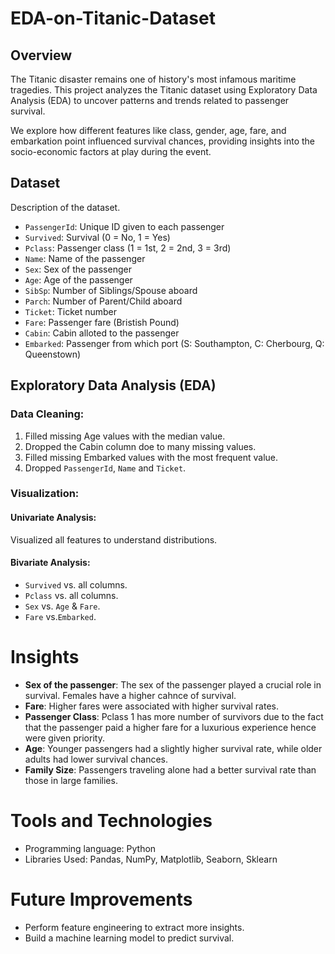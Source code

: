 # EDA-on-Titanic-Dataset

## Overview
The Titanic disaster remains one of history's most infamous maritime tragedies. This project analyzes the Titanic dataset using Exploratory Data Analysis (EDA) to uncover patterns and trends related to passenger survival.

We explore how different features like class, gender, age, fare, and embarkation point influenced survival chances, providing insights into the socio-economic factors at play during the event.

## Dataset
Description of the dataset.
- `PassengerId`: Unique ID given to each passenger
- `Survived`: Survival (0 = No, 1 = Yes)
- `Pclass`: Passenger class (1 = 1st, 2 = 2nd, 3 = 3rd)
- `Name`: Name of the passenger
- `Sex`: Sex of the passenger
- `Age`: Age of the passenger
- `SibSp`: Number of Siblings/Spouse aboard
- `Parch`: Number of Parent/Child aboard
- `Ticket`: Ticket number
- `Fare`: Passenger fare (Bristish Pound)
- `Cabin`: Cabin alloted to the passenger
- `Embarked`: Passenger from which port (S: Southampton, C: Cherbourg, Q: Queenstown)

## Exploratory Data Analysis (EDA)
### Data Cleaning:
1. Filled missing Age values with the median value.
2. Dropped the Cabin column doe to many missing values.
3. Filled missing Embarked values with the most frequent value.
4. Dropped `PassengerId`, `Name` and `Ticket`.

### Visualization:
#### Univariate Analysis:
Visualized all features to understand distributions.

#### Bivariate Analysis:
- `Survived` vs. all columns.
- `Pclass` vs. all columns.
- `Sex` vs. `Age` & `Fare`.
- `Fare` vs.`Embarked`.

# Insights
- **Sex of the passenger**: The sex of the passenger played a crucial role in survival. Females have a higher cahnce of survival.
- **Fare**: Higher fares were associated with higher survival rates.
- **Passenger Class**: Pclass 1 has more number of survivors due to the fact that the passenger paid a higher fare for a luxurious experience hence were given priority.
- **Age**: Younger passengers had a slightly higher survival rate, while older adults had lower survival chances.
- **Family Size**: Passengers traveling alone had a better survival rate than those in large families.

# Tools and Technologies
- Programming language: Python
- Libraries Used: Pandas, NumPy, Matplotlib, Seaborn, Sklearn

# Future Improvements
- Perform feature engineering to extract more insights.
- Build a machine learning model to predict survival.
